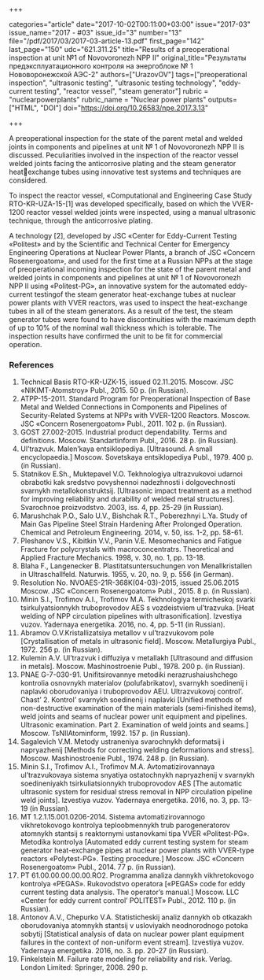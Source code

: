 +++

categories="article"
date="2017-10-02T00:11:00+03:00"
issue="2017-03"
issue_name="2017 - #03"
issue_id="3"
number="13"
file="/pdf/2017/03/2017-03-article-13.pdf"
first_page="142"
last_page="150"
udc="621.311.25"
title="Results of a preoperational inspection at unit №1 of Novovoronezh NPP II"
original_title="Результаты предэксплуатационного контроля на энергоблоке № 1 Нововоронежской АЭС-2"
authors=["UrazovOV"]
tags=["preoperational inspection", "ultrasonic testing", "ultrasonic testing technology", "eddy-current testing", "reactor vessel", "steam generator"]
rubric = "nuclearpowerplants"
rubric_name = "Nuclear power plants"
outputs=["HTML", "DOI"]
doi="https://doi.org/10.26583/npe.2017.3.13"

+++

A preoperational inspection for the state of the parent metal and welded joints in components and pipelines at unit № 1 of Novovoronezh NPP II is discussed. Peculiarities involved in the inspection of the reactor vessel welded joints facing the anticorrosive plating and the steam generator heatexchange tubes using innovative test systems and techniques are considered.

To inspect the reactor vessel, «Computational and Engineering Case Study RTO-KR-UZA-15-[1] was developed specifically, based on which the VVER-1200 reactor vessel welded joints were inspected, using a manual ultrasonic technique, through the anticorrosive plating.

A technology [2], developed by JSC «Center for Eddy-Current Testing «Politest» and by the Scientific and Technical Center for Emergency Engineering Operations at Nuclear Power Plants, a branch of JSC «Concern Rosenergoatom», and used for the first time at a Russian NPPs at the stage of preoperational incoming inspection for the state of the parent metal and welded joints in components and pipelines at unit № 1 of Novovoronezh NPP II using «Politest-PG», an innovative system for the automated eddy-current testingof the steam generator heat-exchange tubes at nuclear power plants with VVER reactors, was used to inspect the heat-exchange tubes in all of the steam generators. As a result of the test, the steam generator tubes were found to have discontinuities with the maximum depth of up to 10% of the nominal wall thickness which is tolerable. The inspection results have confirmed the unit to be fit for commercial operation.

### References

1. Technical Basis RTO-KR-UZK-15, issued 02.11.2015. Moscow. JSC «NIKIMT-Atomstroy» Publ., 2015. 50 p. (in Russian).
2. ATPP-15-2011. Standard Program for Preoperational Inspection of Base Metal and Welded Connections in Components and Pipelines of Security-Related Systems at NPPs with VVER-1200 Reactors. Moscow. JSC «Concern Rosenergoatom» Publ., 2011. 102 p. (in Russian).
3. GOST 27.002-2015. Industrial product dependability. Terms and definitions. Moscow. Standartinform Publ., 2016. 28 p. (in Russian).
4. Ul’trazvuk. Malen’kaya entsiklopediya. [Ultrasound. A small encyclopaedia.] Moscow. Sovetskaya entsiklopediya Publ., 1979. 400 p. (in Russian).
5. Statnikov E.Sh., Muktepavel V.O. Tekhnologiya ultrazvukovoi udarnoi obrabotki kak sredstvo povyshennoi nadezhnosti i dolgovechnosti svarnykh metallokonstruktsij. [Ultrasonic impact treatment as a method for improving reliability and durability of welded metal structures]. Svarochnoe proizvodstvo. 2003, iss. 4, pp. 25-29 (in Russian).
6. Marushchak P.O., Salo U.V., Bishchak R.T., Poberezhnyi L.Ya. Study of Main Gas Pipeline Steel Strain Hardening After Prolonged Operation. Chemical and Petroleum Engineering. 2014, v. 50, iss. 1-2, pp. 58-61.
7. Pleshanov V.S., Kibitkin V.V., Panin V.E. Mesomechanics and Fatigue Fracture for polycrystals with macroconcentratrs. Theoretical and Applied Fracture Mechanics. 1998, v. 30, no. 1, pp. 13-18.
8. Blaha F., Langenecker B. Plastitatsuntersuchungen von Menallkristallen in Ultraschallfeld. Naturwis. 1955, v. 20, no. 9, p. 556 (in German).
9. Resolution No. NVOAES-21R-368K(04-03)-2015, issued 25.06.2015 Moscow. JSC «Concern Rosenergoatom» Publ., 2015. 8 p. (in Russian).
10. Minin S.I., Trofimov A.I., Trofimov M.A. Tekhnologiya termicheskoj svarki tsirkulyatsionnykh truboprovodov AES s vozdeistviem ul’trazvuka. [Heat welding of NPP circulation pipelines with ultrasonification]. Izvestiya vuzov. Yadernaya energetika. 2016, no. 4, pp. 5-11 (in Russian).
11. Abramov O.V.Kristallizatsiya metallov v ul’trazvukovom pole [Crystallisation of metals in ultrasonic field]. Мoscow. Metallurgiya Publ., 1972. 256 p. (in Russian).
12. Kulemin A.V. Ul’trazvuk i diffuziya v metallakh [Ultrasound and diffusion in metals]. Moscow. Mashinostroenie Publ., 1978. 200 p. (in Russian).
13. PNAE G-7-030-91. Unifitsirovannye metodiki nerazrushaiushchego kontrolia osnovnykh materialov (polufabrikatov), svarnykh soedinenij i naplavki oborudovaniya i truboprovodov AEU. Ultrazvukovoj control’. Chast’ 2. Kontrol’ svarnykh soedinenij i naplavki [Unified methods of non-destructive examination of the main materials (semi-finished items), weld joints and seams of nuclear power unit equipment and pipelines. Ultrasonic examination. Part 2. Examination of weld joints and seams.] Moscow. TsNIIAtominform, 1992. 157 p. (in Russian).
14. Sagalevich V.M. Metody ustraneniya svarochnykh deformatsij i napryazhenij [Methods for correcting welding deformations and stress]. Moscow. Mashinostroenie Publ., 1974. 248 p. (in Russian).
15. Minin S.I., Trofimov A.I., Trofimov M.A. Avtomatizirovannaya ul’trazvukovaya sistema snyatiya ostatochnykh napryazhenij v svarnykh soedineniyakh tsirkuliatsionnykh truboprovodov AES [The automatic ultrasonic system for residual stress removal in NPP circulation pipeline weld joints]. Izvestiya vuzov. Yadernaya energetika. 2016, no. 3, pp. 13-19 (in Russian).
16. MT 1.2.1.15.001.0206-2014. Sistema avtomatizirovannogo vikhretokovogo kontrolya teploobmennykh trub parogeneratorov atomnykh stantsij s reaktornymi ustanovkami tipa VVER «Politest-PG». Metodika kontrolya [Automated eddy current testing system for steam generator heat-exchange pipes at nuclear power plants with VVER-type reactors «Polytest-PG». Testing procedure.] Moscow. JSC «Concern Rosenergoatom» Publ., 2014. 77 p. (in Russian).
17. PT 61.00.00.00.00.00.RO2. Programma analiza dannykh vikhretokovogo kontrolya «PEGAS». Rukovodstvo operatora [«PEGAS» code for eddy current testing data analysis. The operator’s manual.] Moscow. LLC «Center for eddy current control’ POLITEST» Publ., 2012. 110 p. (in Russian).
18. Antonov A.V., Chepurko V.A. Statisticheskij analiz dannykh ob otkazakh oborudovaniya atomnykh stantsij v usloviyakh neodnorodnogo potoka sobytij [Statistical analysis of data on nuclear power plant equipment failures in the context of non-uniform event stream]. Izvestiya vuzov. Yadernaya energetika. 2016, no. 3. pp. 20-27 (in Russian).
19. Finkelstein M. Failure rate modeling for reliability and risk. Verlag. London Limited: Springer, 2008. 290 p.